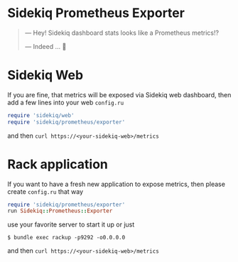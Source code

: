 # Sidekiq Prometheus Exporter

> — Hey! Sidekiq dashboard stats looks like a Prometheus metrics!?
>
> — Indeed ... :thinking:

# Sidekiq Web

If you are fine, that metrics will be exposed via Sidekiq web dashboard,
then add a few lines into your web `config.ru`

```ruby
require 'sidekiq/web'
require 'sidekiq/prometheus/exporter'
```

and then `curl https://<your-sidekiq-web>/metrics`

# Rack application

If you want to have a fresh new application to expose metrics, then please create `config.ru` that way

```ruby
require 'sidekiq/prometheus/exporter'
run Sidekiq::Prometheus::Exporter
```

use your favorite server to start it up or just

```
$ bundle exec rackup -p9292 -o0.0.0.0
```

and then `curl https://<your-sidekiq-web>/metrics`
